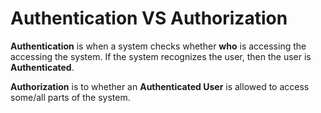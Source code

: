 # Authentication VS Authorization

**Authentication** is when a system checks whether **who** is accessing the accessing the system. If the system recognizes the user, then the user is **Authenticated**.

**Authorization** is to whether an **Authenticated User** is allowed to access some/all parts of the system.
